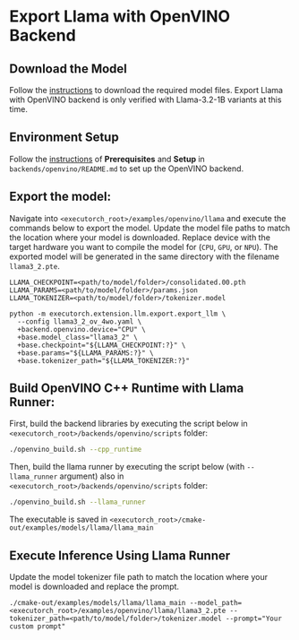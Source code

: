 
# Export Llama with OpenVINO Backend

## Download the Model
Follow the [instructions](../../examples/models/llama#step-2-prepare-model) to download the required model files. Export Llama with OpenVINO backend is only verified with Llama-3.2-1B variants at this time. 

## Environment Setup
Follow the [instructions](../../backends/openvino/README.md) of **Prerequisites** and **Setup** in `backends/openvino/README.md` to set up the OpenVINO backend.

## Export the model:
Navigate into `<executorch_root>/examples/openvino/llama` and execute the commands below to export the model. Update the model file paths to match the location where your model is downloaded. Replace device with the target hardware you want to compile the model for (`CPU`, `GPU`, or `NPU`). The exported model will be generated in the same directory with the filename `llama3_2.pte`.

```
LLAMA_CHECKPOINT=<path/to/model/folder>/consolidated.00.pth
LLAMA_PARAMS=<path/to/model/folder>/params.json
LLAMA_TOKENIZER=<path/to/model/folder>/tokenizer.model

python -m executorch.extension.llm.export.export_llm \
  --config llama3_2_ov_4wo.yaml \
  +backend.openvino.device="CPU" \
  +base.model_class="llama3_2" \
  +base.checkpoint="${LLAMA_CHECKPOINT:?}" \
  +base.params="${LLAMA_PARAMS:?}" \
  +base.tokenizer_path="${LLAMA_TOKENIZER:?}"
```

## Build OpenVINO C++ Runtime with Llama Runner:
First, build the backend libraries by executing the script below in `<executorch_root>/backends/openvino/scripts` folder:
```bash
./openvino_build.sh --cpp_runtime
```
Then, build the llama runner by executing the script below (with `--llama_runner` argument) also in `<executorch_root>/backends/openvino/scripts` folder:
```bash
./openvino_build.sh --llama_runner
```
The executable is saved in `<executorch_root>/cmake-out/examples/models/llama/llama_main`

## Execute Inference Using Llama Runner
Update the model tokenizer file path to match the location where your model is downloaded and replace the prompt.
```
./cmake-out/examples/models/llama/llama_main --model_path=<executorch_root>/examples/openvino/llama/llama3_2.pte --tokenizer_path=<path/to/model/folder>/tokenizer.model --prompt="Your custom prompt"
```
